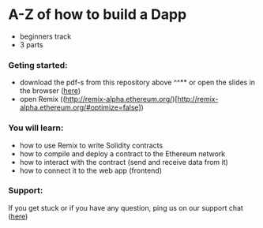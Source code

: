 # A-Z of how to build a Dapp

* beginners track
* 3 parts

### Geting started:
* download the pdf-s from this repository above ^^** or open the slides in the browser ([here](https://slides.com/ninabreznik/deck-11-13#/))
* open Remix ((http://remix-alpha.ethereum.org/)[http://remix-alpha.ethereum.org/#optimize=false])


### You will learn:
* how to use Remix to write Solidity contracts
* how to compile and deploy a contract to the Ethereum network
* how to interact with the contract (send and receive data from it)
* how to connect it to the web app (frontend)


### Support:
If you get stuck or if you have any question, ping us on our support chat ([here](https://gitter.im/ethereum/remix-workshop))
